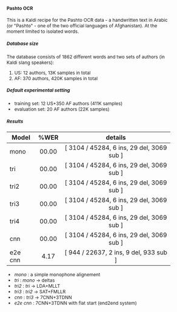<style>body { font-size: 12px; }</style>

#### Pashto OCR

This is a Kaldi recipe for the Pashto OCR data - a handwritten text in Arabic (or "Pashto" -  one of the two official languages of Afghanistan). At the moment limited to isolated words.

##### Database size
The database consists of 1862 different words and two sets of authors (in Kaldi slang speakers):
1. US: 12 authors, 13K samples in total
2. AF: 370 authors, 420K samples in total

##### Default experimental setting
* training set: 12 US+350 AF authors (411K samples)
* evaluation set: 20 AF authors (22K samples)

##### Results

| Model   | %WER |                  details                  |
| --------|:----:|:-----------------------------------------:|
| mono    | 00.00| [ 3104 / 45284, 6 ins, 29 del, 3069 sub ] |
| tri     | 00.00| [ 3104 / 45284, 6 ins, 29 del, 3069 sub ] |
| tri2    | 00.00| [ 3104 / 45284, 6 ins, 29 del, 3069 sub ] |
| tri3    | 00.00| [ 3104 / 45284, 6 ins, 29 del, 3069 sub ] |
| tri4    | 00.00| [ 3104 / 45284, 6 ins, 29 del, 3069 sub ] |
| cnn     | 00.00| [ 3104 / 45284, 6 ins, 29 del, 3069 sub ] |
| e2e cnn |  4.17| [ 944 / 22637, 2 ins, 9 del, 933 sub ] |

* _mono_ : a simple monophone alignement
* _tri_ : _mono_ -> deltas
* _tri2_ : _tri_ -> LDA+MLLT
* _tri3_ : _tri2_ -> SAT+FMLLR
* _cnn_ : _tri3_ -> 7CNN+3TDNN
* _e2e cnn_ : 7CNN+3TDNN with flat start (end2end system)
